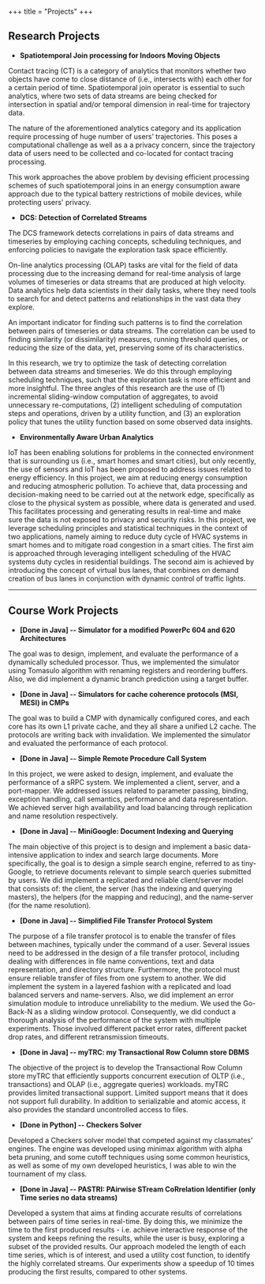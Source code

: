 +++
title = "Projects"
+++

## Research Projects

* **Spatiotemporal Join processing for Indoors Moving Objects**

Contact tracing (CT) is a category of analytics that monitors whether two objects have come to close distance of (i.e., intersects with) each other for a certain period of time. Spatiotemporal join operator is essential to such analytics, where two sets of data streams are being checked for intersection in spatial and/or temporal dimension in real-time for trajectory data. 

The nature of the aforementioned analytics category and its application require processing of huge number of users’ trajectories. This poses a computational challenge as well as a a privacy concern, since the trajectory data of users need to be collected and co-located for contact tracing processing. 

This work approaches the above problem by devising efficient processing schemes of such spatiotemporal joins in an energy consumption aware approach due to the typical battery restrictions of mobile devices, while protecting users' privacy.

* **DCS: Detection of Correlated Streams**

The DCS framework detects correlations in pairs of data streams and timeseries by employing caching concepts, scheduling techniques, and enforcing policies to navigate the exploration task space efficiently.

On-line analytics processing (OLAP) tasks are vital for the field of data processing due to the increasing demand for real-time analysis of large volumes of timeseries or data streams that are produced at high velocity. Data analytics help data scientists in their daily tasks, where they need tools to search for and detect patterns and relationships in the vast data they explore.

An important indicator for finding such patterns is to find the correlation between pairs of timeseries or data streams. The correlation can be used to finding similarity (or dissimilarity) measures, running threshold queries, or reducing the size of the data, yet, preserving some of its characteristics.

In this research, we try to optimize the task of detecting correlation between data streams and timeseries. We do this through employing scheduling techniques, such that the exploration task is more efficient and more insightful. The three angles of this research are the use of (1) incremental sliding-window computation of aggregates, to avoid unnecessary re-computations, (2) intelligent scheduling of computation steps and operations, driven by a utility function, and (3) an exploration policy that tunes the utility function based on some observed data insights.

* **Environmentally Aware Urban Analytics**

IoT has been enabling solutions for problems in the connected environment that is surrounding us (i.e., smart homes and smart cities), but only recently, the use of sensors and IoT has been proposed to address issues related to energy efficiency. In this project, we aim at reducing energy consumption and reducing atmospheric pollution. To achieve that, data processing and decision-making need to be carried out at the network edge, specifically as close to the physical system as possible, where data is generated and used. This facilitates processing and generating results in real-time and make sure the data is not exposed to privacy and security risks. In this project, we leverage scheduling principles and statistical techniques in the context of two applications, namely aiming to reduce duty cycle of HVAC systems in smart homes and to mitigate road congestion in a smart cities. The first aim is approached through leveraging intelligent scheduling of the HVAC systems duty cycles in residential buildings. The second aim is achieved by introducing the concept of virtual bus lanes, that combines on demand creation of bus lanes in conjunction with dynamic control of traffic lights.

---

## Course Work Projects

* **[Done in Java] -- Simulator for a modified PowerPc 604 and 620 Architectures**

 The goal was to design, implement, and evaluate the performance of a dynamically scheduled processor. Thus, we implemented the simulator using Tomasulo algorithm with renaming registers and reordering buffers. Also, we did implement a dynamic branch prediction using a target buffer.

* **[Done in Java] -- Simulators for cache coherence protocols (MSI, MESI) in CMPs**

The goal was to build a CMP with dynamically configured cores, and each core has its own L1 private cache, and they all share a unified L2 cache. The protocols are writing back with invalidation. We implemented the simulator and evaluated the performance of each protocol. 

* **[Done in Java] -- Simple Remote Procedure Call System**

In this project, we were asked to design, implement, and evaluate the performance of a sRPC system. We implemented a client, server, and a port-mapper. We addressed issues related to parameter passing, binding, exception handling, call semantics, performance and data representation. We achieved server high availability and load balancing through replication and name resolution respectively. 

* **[Done in Java] -- MiniGoogle: Document Indexing and Querying**

The main objective of this project is to design and implement a basic data-intensive application to index and search large documents. More specifically, the goal is to design a simple search engine, referred to as tiny-Google, to retrieve documents relevant to simple search queries submitted by users. We did implement a replicated and reliable client/server model that consists of: the client, the server (has the indexing and querying masters), the helpers (for the mapping and reducing), and the name-server (for the name resolution).

* **[Done in Java] -- Simplified File Transfer Protocol System**

The purpose of a file transfer protocol is to enable the transfer of files between machines, typically under the command of a user. Several issues need to be addressed in the design of a file transfer protocol, including dealing with differences in file name conventions, text and data representation, and directory structure. Furthermore, the protocol must ensure reliable transfer of files from one system to another. We did implement the system in a layered fashion with a replicated and load balanced servers and name-servers. Also, we did implement an error simulation module to introduce unreliability to the medium. We used the Go-Back-N as a sliding window protocol. Consequently, we did conduct a thorough analysis of the performance of the system with multiple experiments. Those involved different packet error rates, different packet drop rates, and different retransmission timeouts. 

* **[Done in Java] -- myTRC: my Transactional Row Column store DBMS**

The objective of the project is to develop the Transactional Row Column store myTRC that efficiently supports concurrent execution of OLTP (i.e., transactions) and OLAP (i.e., aggregate queries) workloads. myTRC provides limited transactional support. Limited support means that it does not support full durability. In addition to serializable and atomic access, it also provides the standard uncontrolled access to files.

* **[Done in Python] -- Checkers Solver**

Developed a Checkers solver model that competed against my classmates’ engines. The engine was developed using minimax algorithm with alpha beta pruning, and some cutoff techniques using some common heuristics, as well as some of my own developed heuristics, I was able to win the tournament of my class. 

* **[Done in Java] -- PASTRI: PAirwise STream CoRrelation Identifier (only Time series no data streams)**

Developed a system that aims at finding accurate results of correlations between pairs of time series in real-time. By doing this, we minimize the time to the first produced results - i.e. achieve interactive response of the system and keeps refining the results, while the user is busy, exploring a subset of the provided results. Our approach modeled the length of each time series, which is of interest, and used a utility cost function, to identify the highly correlated streams. Our experiments show a speedup of 10 times producing the first results, compared to other systems. 